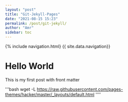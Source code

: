 ```yaml
---
layout: "post"
title: "Git-Jekyll-Pages"
date: "2021-08-15 15:23"
permalink: /post/git-jekyll/
author: "Amr"
sidebar: toc
---
```

{% include navigation.html}
{{ site.data.navigation}}

# Hello World

This is my first post with front matter

'''bash
wget -L https://raw.githubusercontent.com/pages-themes/hacker/master/_layouts/default.html
''''
